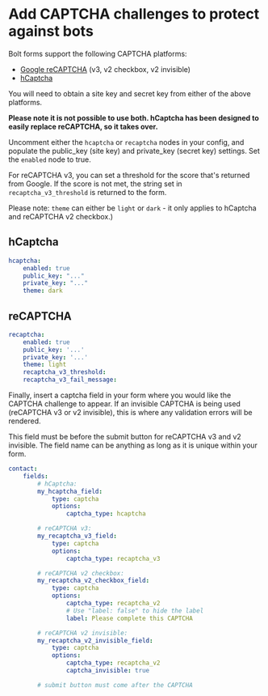 Add CAPTCHA challenges to protect against bots
==============================================

Bolt forms support the following CAPTCHA platforms:

* [Google reCAPTCHA](https://www.google.com/recaptcha/about/) (v3, v2 checkbox, v2 invisible)
* [hCaptcha](https://www.hcaptcha.com/)

You will need to obtain a site key and secret key from either of the above platforms.

**Please note it is not possible to use both. hCaptcha has been designed to easily replace reCAPTCHA, so it takes over.**

Uncomment either the `hcaptcha` or `recaptcha` nodes in your config, and populate the public_key (site key) and
private_key (secret key) settings. Set the `enabled` node to true.

For reCAPTCHA v3, you can set a threshold for the score that's returned from Google. If the score is not met, the string set in `recaptcha_v3_threshold` is returned to the form.

Please note: `theme` can either be `light` or `dark` - it only applies to hCaptcha and reCAPTCHA v2 checkbox.)

## hCaptcha

```yaml
hcaptcha:
    enabled: true
    public_key: "..."
    private_key: "..."
    theme: dark
```

## reCAPTCHA

```yaml
recaptcha:
    enabled: true
    public_key: '...'
    private_key: '...'
    theme: light
    recaptcha_v3_threshold:
    recaptcha_v3_fail_message:     
```

Finally, insert a captcha field in your form where you would like the CAPTCHA challenge to appear. If an invisible
CAPTCHA is being used (reCAPTCHA v3 or v2 invisible), this is where any validation errors will be rendered.

This field must be before the submit button for reCAPTCHA v3 and v2 invisible. The field name can
be anything as long as it is unique within your form.

```yaml
contact:
    fields:
        # hCaptcha:
        my_hcaptcha_field:
            type: captcha
            options:
                captcha_type: hcaptcha

        # reCAPTCHA v3:
        my_recaptcha_v3_field:
            type: captcha
            options:
                captcha_type: recaptcha_v3

        # reCAPTCHA v2 checkbox:
        my_recaptcha_v2_checkbox_field:
            type: captcha
            options:
                captcha_type: recaptcha_v2
                # Use "label: false" to hide the label
                label: Please complete this CAPTCHA

        # reCAPTCHA v2 invisible:
        my_recaptcha_v2_invisible_field:
            type: captcha
            options:
                captcha_type: recaptcha_v2
                captcha_invisible: true

        # submit button must come after the CAPTCHA
```